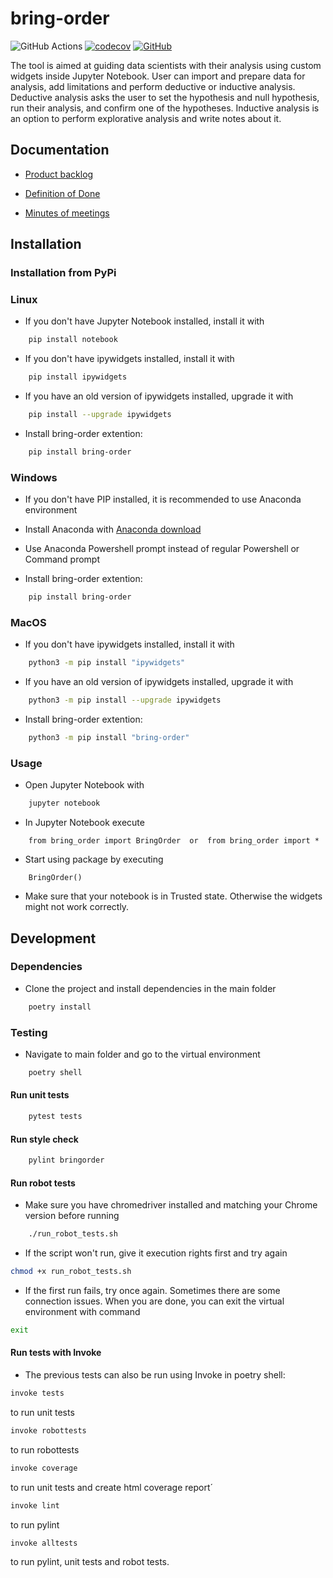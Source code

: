 # bring-order
![GitHub Actions](https://github.com/Order-Team/bring-order/workflows/CI/badge.svg)
[![codecov](https://codecov.io/gh/Order-team/bring-order/branch/main/graph/badge.svg?token=e8bdd46f-46b0-410c-820b-84ffca9ca53c)](https://codecov.io/gh/Order-team/bring-order)
[![GitHub](https://img.shields.io/github/license/Order-Team/bring-order)](LICENSE.md)

The tool is aimed at guiding data scientists with their analysis using custom widgets inside Jupyter Notebook.
User can import and prepare data for analysis, add limitations and perform deductive or inductive analysis.
Deductive analysis asks the user to set the hypothesis and null hypothesis, run their analysis, and confirm one of the hypotheses.
Inductive analysis is an option to perform explorative analysis and write notes about it.


## Documentation
* [Product backlog](https://docs.google.com/spreadsheets/d/1xqybqVAUIn4vhW-fBfhInQun7nY-uYH79M6l8oCiAzg/edit#gid=0)

* [Definition of Done](https://github.com/Order-Team/bring-order/blob/main/documentation/DoD.md)

* [Minutes of meetings](https://drive.google.com/drive/folders/1kwXCKbx7egHf8qYDIb4fRffNnad6Qd1t)

## Installation
### Installation from PyPi

### Linux

- If you don't have Jupyter Notebook installed, install it with
```bash
    pip install notebook
```

- If you don't have ipywidgets installed, install it with

```bash
    pip install ipywidgets
```

- If you have an old version of ipywidgets installed, upgrade it with

```bash
    pip install --upgrade ipywidgets
```

- Install bring-order extention:
```bash
    pip install bring-order
```

### Windows

- If you don't have PIP installed, it is recommended to use Anaconda environment

- Install Anaconda with [Anaconda download](https://www.anaconda.com/download)

- Use Anaconda Powershell prompt instead of regular Powershell or Command prompt

- Install bring-order extention:
```bash
    pip install bring-order
```

### MacOS
- If you don't have ipywidgets installed, install it with
```bash
    python3 -m pip install "ipywidgets"
```
- If you have an old version of ipywidgets installed, upgrade it with
```bash
    python3 -m pip install --upgrade ipywidgets
```
- Install bring-order extention:
```bash
    python3 -m pip install "bring-order"
```
### Usage
- Open Jupyter Notebook with
```bash
    jupyter notebook
```

- In Jupyter Notebook execute

``` 
    from bring_order import BringOrder  or  from bring_order import *
```
- Start using package by executing
``` 
    BringOrder()
```

- Make sure that your notebook is in Trusted state. Otherwise the widgets might not work correctly.

## Development

### Dependencies
- Clone the project and install dependencies in the main folder

```bash
    poetry install
```

### Testing
- Navigate to main folder and go to the virtual environment

```bash
    poetry shell
```

#### Run unit tests

```bash
    pytest tests
```

#### Run style check

```bash
    pylint bringorder
```

#### Run robot tests
- Make sure you have chromedriver installed and matching your Chrome version before running

```bash
    ./run_robot_tests.sh
```

- If the script won't run, give it execution rights first and try again
```bash
chmod +x run_robot_tests.sh
```

- If the first run fails, try once again. Sometimes there are some connection issues.
When you are done, you can exit the virtual environment with command

```bash
exit
```

#### Run tests with Invoke

- The previous tests can also be run using Invoke in poetry shell:

```bash
invoke tests
```
to run unit tests

```bash
invoke robottests
```
to run robottests

```bash
invoke coverage
```
to run unit tests and create html coverage report´

```bash
invoke lint
```
to run pylint

```bash
invoke alltests
```
to run pylint, unit tests and robot tests.


